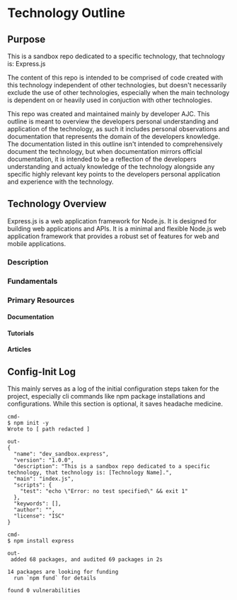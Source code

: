 # Technology Outline

## Purpose

This is a sandbox repo dedicated to a specific technology, that technology is: Express.js

The content of this repo is intended to be comprised of code created with this technology independent of other technologies, but doesn't necessarily exclude the use of other technologies, especially when the main technology is dependent on or heavily used in conjuction with other technologies.

This repo was created and maintained mainly by developer AJC. This outline is meant to overview the developers personal understanding and application of the technology, as such it includes personal observations and documentation that represents the domain of the developers knowledge. The documentation listed in this outline isn't intended to comprehensively document the technology, but when documentation mirrors official documentation, it is intended to be a reflection of the developers understanding and actualy knowledge of the technology alongside any specific highly relevant key points to the developers personal application and experience with the technology.

## Technology Overview

Express.js is a web application framework for Node.js. It is designed for building web applications and APIs. It is a minimal and flexible Node.js web application framework that provides a robust set of features for web and mobile applications.

### Description

### Fundamentals

### Primary Resources

#### Documentation

#### Tutorials

#### Articles

## Config-Init Log

This mainly serves as a log of the initial configuration steps taken for the project, especially cli commands like npm package installations and configurations. While this section is optional, it saves headache medicine.

```
cmd-
$ npm init -y
Wrote to [ path redacted ]

out-
{
  "name": "dev_sandbox.express",
  "version": "1.0.0",
  "description": "This is a sandbox repo dedicated to a specific technology, that technology is: [Technology Name].",
  "main": "index.js",
  "scripts": {
    "test": "echo \"Error: no test specified\" && exit 1"
  },
  "keywords": [],
  "author": "",
  "license": "ISC"
}

cmd-
$ npm install express

out-
 added 68 packages, and audited 69 packages in 2s

14 packages are looking for funding
  run `npm fund` for details

found 0 vulnerabilities
```